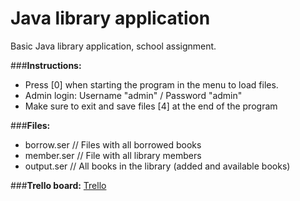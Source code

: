 # Java library application
Basic Java library application, school assignment.

###**Instructions:**
- Press [0] when starting the program in the menu to load files.
- Admin login: Username "admin" / Password "admin"
- Make sure to exit and save files [4] at the end of the program

###**Files:**
- borrow.ser // Files with all borrowed books
- member.ser // File with all library members
- output.ser // All books in the library (added and available books)

###**Trello board:**
[Trello](https://trello.com/b/m5sW3RuN/java-library-application)
